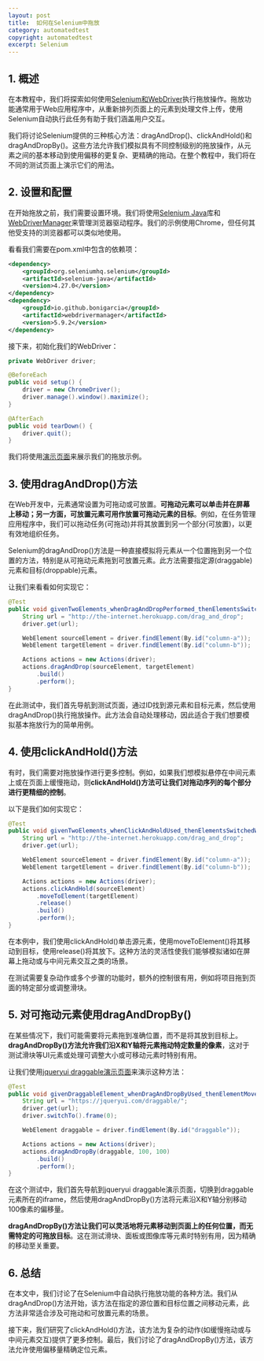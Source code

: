 ```yaml
---
layout: post
title:  如何在Selenium中拖放
category: automatedtest
copyright: automatedtest
excerpt: Selenium
---
```


## 1. 概述

在本教程中，我们将探索如何使用[Selenium和WebDriver](https://www.baeldung.com/selenium-webdriver-page-object)执行拖放操作。拖放功能通常用于Web应用程序中，从重新排列页面上的元素到处理文件上传，使用Selenium自动执行此任务有助于我们涵盖用户交互。

我们将讨论Selenium提供的三种核心方法：dragAndDrop()、clickAndHold()和dragAndDropBy()。这些方法允许我们模拟具有不同控制级别的拖放操作，从元素之间的基本移动到使用偏移的更复杂、更精确的拖动。在整个教程中，我们将在不同的测试页面上演示它们的用法。

## 2. 设置和配置

在开始拖放之前，我们需要设置环境。我们将使用[Selenium Java](https://mvnrepository.com/artifact/org.seleniumhq.selenium/selenium-java/)库和[WebDriverManager](https://mvnrepository.com/artifact/io.github.bonigarcia/webdrivermanager/)来管理浏览器驱动程序。我们的示例使用Chrome，但任何其他受支持的浏览器都可以类似地使用。

看看我们需要在pom.xml中包含的依赖项：

```xml
<dependency>
    <groupId>org.seleniumhq.selenium</groupId>
    <artifactId>selenium-java</artifactId>
    <version>4.27.0</version>
</dependency>
<dependency>
    <groupId>io.github.bonigarcia</groupId>
    <artifactId>webdrivermanager</artifactId>
    <version>5.9.2</version>
</dependency>
```

接下来，初始化我们的WebDriver：

```java
private WebDriver driver;

@BeforeEach
public void setup() {
    driver = new ChromeDriver();
    driver.manage().window().maximize();
}

@AfterEach
public void tearDown() {
    driver.quit();
}
```

我们将使用[演示页面](http://the-internet.herokuapp.com/drag_and_drop)来展示我们的拖放示例。

## 3. 使用dragAndDrop()方法

在Web开发中，元素通常设置为可拖动或可放置。**可拖动元素可以单击并在屏幕上移动；另一方面，可放置元素可用作放置可拖动元素的目标**。例如，在任务管理应用程序中，我们可以拖动任务(可拖动)并将其放置到另一个部分(可放置)，以更有效地组织任务。

Selenium的dragAndDrop()方法是一种直接模拟将元素从一个位置拖到另一个位置的方法，特别是从可拖动元素拖到可放置元素。此方法需要指定源(draggable)元素和目标(droppable)元素。

让我们来看看如何实现它：

```java
@Test
public void givenTwoElements_whenDragAndDropPerformed_thenElementsSwitched() {
    String url = "http://the-internet.herokuapp.com/drag_and_drop";
    driver.get(url);

    WebElement sourceElement = driver.findElement(By.id("column-a"));
    WebElement targetElement = driver.findElement(By.id("column-b"));

    Actions actions = new Actions(driver);
    actions.dragAndDrop(sourceElement, targetElement)
        .build()
        .perform();
}
```

在此测试中，我们首先导航到测试页面，通过ID找到源元素和目标元素，然后使用dragAndDrop()执行拖放操作。此方法会自动处理移动，因此适合于我们想要模拟基本拖放行为的简单用例。

## 4. 使用clickAndHold()方法

有时，我们需要对拖放操作进行更多控制。例如，如果我们想模拟悬停在中间元素上或在页面上缓慢拖动，则**clickAndHold()方法可让我们对拖动序列的每个部分进行更精细的控制**。

以下是我们如何实现它：

```java
@Test
public void givenTwoElements_whenClickAndHoldUsed_thenElementsSwitchedWithControl() {
    String url = "http://the-internet.herokuapp.com/drag_and_drop";
    driver.get(url);

    WebElement sourceElement = driver.findElement(By.id("column-a"));
    WebElement targetElement = driver.findElement(By.id("column-b"));

    Actions actions = new Actions(driver);
    actions.clickAndHold(sourceElement)
        .moveToElement(targetElement)
        .release()
        .build()
        .perform();
}
```

在本例中，我们使用clickAndHold()单击源元素，使用moveToElement()将其移动到目标，使用release()将其放下。这种方法的灵活性使我们能够模拟诸如在屏幕上拖动或与中间元素交互之类的场景。

在测试需要复杂动作或多个步骤的功能时，额外的控制很有用，例如将项目拖到页面的特定部分或调整滑块。

## 5. 对可拖动元素使用dragAndDropBy()

在某些情况下，我们可能需要将元素拖到准确位置，而不是将其放到目标上。**dragAndDropBy()方法允许我们沿X和Y轴将元素拖动特定数量的像素**，这对于测试滑块等UI元素或处理可调整大小或可移动元素时特别有用。

让我们使用[jqueryui draggable演示页面](https://jqueryui.com/draggable/)来演示这种方法：

```java
@Test
public void givenDraggableElement_whenDragAndDropByUsed_thenElementMovedByOffset() {
    String url = "https://jqueryui.com/draggable/";
    driver.get(url);
    driver.switchTo().frame(0);

    WebElement draggable = driver.findElement(By.id("draggable"));

    Actions actions = new Actions(driver);
    actions.dragAndDropBy(draggable, 100, 100)
        .build()
        .perform();
}
```

在这个测试中，我们首先导航到jqueryui draggable演示页面，切换到draggable元素所在的iframe，然后使用dragAndDropBy()方法将元素沿X和Y轴分别移动100像素的偏移量。

**dragAndDropBy()方法让我们可以灵活地将元素移动到页面上的任何位置，而无需特定的可拖放目标**。这在测试滑块、面板或图像库等元素时特别有用，因为精确的移动至关重要。

## 6. 总结

在本文中，我们讨论了在Selenium中自动执行拖放功能的各种方法。我们从dragAndDrop()方法开始，该方法在指定的源位置和目标位置之间移动元素，此方法非常适合涉及可拖动和可放置元素的场景。

接下来，我们研究了clickAndHold()方法，该方法为复杂的动作(如缓慢拖动或与中间元素交互)提供了更多控制。最后，我们讨论了dragAndDropBy()方法，该方法允许使用偏移量精确定位元素。